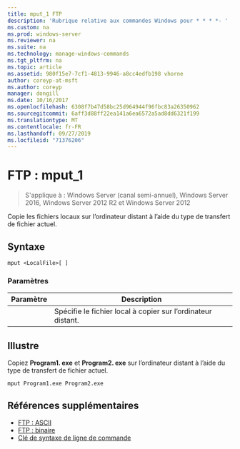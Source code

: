 ```yaml
---
title: mput_1 FTP
description: 'Rubrique relative aux commandes Windows pour * * * *- '
ms.custom: na
ms.prod: windows-server
ms.reviewer: na
ms.suite: na
ms.technology: manage-windows-commands
ms.tgt_pltfrm: na
ms.topic: article
ms.assetid: 980f15e7-7cf1-4813-9946-a8cc4edfb198 vhorne
author: coreyp-at-msft
ms.author: coreyp
manager: dongill
ms.date: 10/16/2017
ms.openlocfilehash: 6308f7b47d58bc25d964944f96fbc83a26350962
ms.sourcegitcommit: 6aff3d88ff22ea141a6ea6572a5ad8dd6321f199
ms.translationtype: MT
ms.contentlocale: fr-FR
ms.lasthandoff: 09/27/2019
ms.locfileid: "71376206"
---
```

# <a name="ftp-mput_1"></a>FTP : mput_1

>S'applique à : Windows Server (canal semi-annuel), Windows Server 2016, Windows Server 2012 R2 et Windows Server 2012

Copie les fichiers locaux sur l’ordinateur distant à l’aide du type de transfert de fichier actuel.   
## <a name="syntax"></a>Syntaxe  
```  
mput <LocalFile>[ ]  
```  
### <a name="parameters"></a>Paramètres  

|  Paramètre  |                       Description                        |
|-------------|----------------------------------------------------------|
| <LocalFile> | Spécifie le fichier local à copier sur l’ordinateur distant. |

## <a name="BKMK_Examples"></a>Illustre  
Copiez **Program1. exe** et **Program2. exe** sur l’ordinateur distant à l’aide du type de transfert de fichier actuel.  
```  
mput Program1.exe Program2.exe  
```  
## <a name="additional-references"></a>Références supplémentaires  
-   [FTP : ASCII](ftp-ascii.md)  
-   [FTP : binaire](ftp-binary.md)  
-   [Clé de syntaxe de ligne de commande](command-line-syntax-key.md)  
